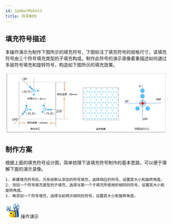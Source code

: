```yaml
---
id: SymbolMake13
title: 符号制作
---
```

## 填充符号描述

本操作演示为制作下图所示的填充符号，下图标注了填充符号的规格尺寸，该填充符号由三个符号填充类型的子填充构成。制作此符号的演示录像着重描述如何通过多层符号填充和旋转符号，构造如下图所示的填充效果。

![](img/SymbolMake13.png)  

## 制作方案

根据上面的填充符号设计图，简单梳理下该填充符号制作的基本思路，可以便于理解下面的演示录像。

    1. 新建填充符号后，为系统默认添加的符号填充，选择相应的符号，设置其大小和旋转角度。
    2. 添加一个符号填充类型的子填充，选择与第一个子填充所使用的相同的符号，设置其大小和旋转角度。
    3. 再添加一个符号填充，选择与前两次相同的符号，设置其大小和旋转角度。

![](img/cineprojector.png)操作演示


